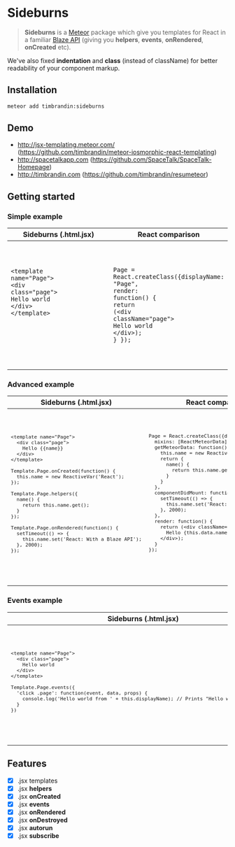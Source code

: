 # Sideburns
> **Sideburns** is a [Meteor](http://meteor.com) package which give you templates for React in a familiar [Blaze API](https://www.meteor.com/blaze) (giving you **helpers**, **events**, **onRendered**, **onCreated** etc).

We've also fixed **indentation** and **class** (instead of className) for better readability of your component markup.

## Installation

```bash
meteor add timbrandin:sideburns
```

## Demo

* http://jsx-templating.meteor.com/ (https://github.com/timbrandin/meteor-iosmorphic-react-templating)
* http://spacetalkapp.com (https://github.com/SpaceTalk/SpaceTalk-Homepage)
* http://timbrandin.com (https://github.com/timbrandin/resumeteor)

## Getting started

### Simple example

<table width="100%"><thead><tr><th width="50%">Sideburns (.html.jsx)</th><th width="50%">React comparison</th></tr></thead><tbody><tr><td valign="top"><pre lang="jsx"><code>

<span class="pl-k rich-diff-level-one">&lt;</span>template name<span class="pl-k rich-diff-level-one">=</span><span class="pl-s rich-diff-level-one"><span class="pl-pds">"</span>Page<span class="pl-pds">"</span></span><span class="pl-k rich-diff-level-one">&gt;</span>
  <span class="pl-k rich-diff-level-one">&lt;</span>div <span class="pl-k rich-diff-level-one">class</span><span class="pl-k rich-diff-level-one">=</span><span class="pl-s rich-diff-level-one"><span class="pl-pds">"</span>page<span class="pl-pds">"</span></span><span class="pl-k rich-diff-level-one">&gt;</span>
    Hello world
  <span class="pl-k rich-diff-level-one">&lt;</span>/div<span class="pl-k rich-diff-level-one">&gt;</span>
<span class="pl-k rich-diff-level-one">&lt;</span>/template<span class="pl-k rich-diff-level-one">&gt;

</code></span></pre></td><td valign="top"><pre lang="jsx" class="vicinity rich-diff-level-zero"><code>

Page <span class="pl-k rich-diff-level-one">=</span> React.createClass({displayName<span class="pl-k rich-diff-level-one">:</span> <span class="pl-s rich-diff-level-one"><span class="pl-pds">"</span>Page<span class="pl-pds">"</span></span>,
  <span class="pl-en rich-diff-level-one">render</span><span class="pl-k rich-diff-level-one">:</span> <span class="pl-k rich-diff-level-one">function</span>() {
    <span class="pl-k rich-diff-level-one">return</span> (<span class="pl-k rich-diff-level-one">&lt;</span>div className<span class="pl-k rich-diff-level-one">=</span><span class="pl-s rich-diff-level-one"><span class="pl-pds">"</span>page<span class="pl-pds">"</span></span><span class="pl-k rich-diff-level-one">&gt;</span>
      Hello world
    <span class="pl-k rich-diff-level-one">&lt;</span>/div<span class="pl-k rich-diff-level-one">&gt;</span>);
  }
});

</code></pre></td></tr></tbody></table>

<!--
```jsx
<template name="Page">
  <div class="page">
    Hello world
  </div>
</template>
```
-->

<!--
```jsx
Page = React.createClass({displayName: "Page",
  render: function() {
    return (<div className="page">
      Hello world
    </div>);
  }
});
```
-->

### Advanced example

<table width="100%"><thead><tr><th width="50%">Sideburns (.html.jsx)</th><th width="50%">React comparison</th></tr></thead><tbody><tr><td valign="top"><pre lang="jsx"><code>

<pre class="vicinity rich-diff-level-zero">
<span class="pl-k rich-diff-level-one">&lt;</span>template name<span class="pl-k rich-diff-level-one">=</span><span class="pl-s rich-diff-level-one"><span class="pl-pds">"</span>Page<span class="pl-pds">"</span></span><span class="pl-k rich-diff-level-one">&gt;</span>
  <span class="pl-k rich-diff-level-one">&lt;</span>div <span class="pl-k rich-diff-level-one">class</span><span class="pl-k rich-diff-level-one">=</span><span class="pl-s rich-diff-level-one"><span class="pl-pds">"</span>page<span class="pl-pds">"</span></span><span class="pl-k rich-diff-level-one">&gt;</span>
    Hello {{name}}
  <span class="pl-k rich-diff-level-one">&lt;</span>/div<span class="pl-k rich-diff-level-one">&gt;</span>
<span class="pl-k rich-diff-level-one">&lt;</span>/template<span class="pl-k rich-diff-level-one">&gt;</span>

Template.Page.onCreated(<span class="pl-k rich-diff-level-one">function</span>() {
  <span class="pl-v rich-diff-level-one">this</span>.<span class="pl-c1 rich-diff-level-one">name</span> <span class="pl-k rich-diff-level-one">=</span> <span class="pl-k rich-diff-level-one">new</span> <span class="pl-en rich-diff-level-one">ReactiveVar</span>(<span class="pl-s rich-diff-level-one"><span class="pl-pds">'</span>React<span class="pl-pds">'</span></span>);
});

Template.Page.helpers({
  <span class="pl-en rich-diff-level-one">name</span>() {
    <span class="pl-k rich-diff-level-one">return</span> <span class="pl-v rich-diff-level-one">this</span>.<span class="pl-c1 rich-diff-level-one">name</span>.get();
  }
});

Template.Page.onRendered(<span class="pl-k rich-diff-level-one">function</span>() {
  <span class="pl-c1 rich-diff-level-one">setTimeout</span>(()<span class="pl-k rich-diff-level-one"> =&gt;</span> {
    <span class="pl-v rich-diff-level-one">this</span>.<span class="pl-c1 rich-diff-level-one">name</span>.set(<span class="pl-s rich-diff-level-one"><span class="pl-pds">'</span>React: With a Blaze API<span class="pl-pds">'</span></span>);
  }, <span class="pl-c1 rich-diff-level-one">2000</span>);
});</pre>

</code></span></pre></td><td valign="top"><pre lang="jsx" class="vicinity rich-diff-level-zero"><code>

<pre class="rich-diff-level-zero">Page <span class="pl-k rich-diff-level-one">=</span> React.createClass({displayName<span class="pl-k rich-diff-level-one">:</span> <span class="pl-s rich-diff-level-one"><span class="pl-pds">"</span>Page<span class="pl-pds">"</span></span>,
  mixins<span class="pl-k rich-diff-level-one">:</span> [ReactMeteorData],
  <span class="pl-en rich-diff-level-one">getMeteorData</span><span class="pl-k rich-diff-level-one">:</span> <span class="pl-k rich-diff-level-one">function</span>() {
    <span class="pl-v rich-diff-level-one">this</span>.<span class="pl-c1 rich-diff-level-one">name</span> <span class="pl-k rich-diff-level-one">=</span> <span class="pl-k rich-diff-level-one">new</span> <span class="pl-en rich-diff-level-one">ReactiveVar</span>(<span class="pl-s rich-diff-level-one"><span class="pl-pds">'</span>React<span class="pl-pds">'</span></span>);
    <span class="pl-k rich-diff-level-one">return</span> {
      <span class="pl-en rich-diff-level-one">name</span>() {
        <span class="pl-k rich-diff-level-one">return</span> <span class="pl-v rich-diff-level-one">this</span>.<span class="pl-c1 rich-diff-level-one">name</span>.get();
      }
    }
  },
  <span class="pl-en rich-diff-level-one">componentDidMount</span><span class="pl-k rich-diff-level-one">:</span> <span class="pl-k rich-diff-level-one">function</span>() {
    <span class="pl-c1 rich-diff-level-one">setTimeout</span>(()<span class="pl-k rich-diff-level-one"> =&gt;</span> {
      <span class="pl-v rich-diff-level-one">this</span>.<span class="pl-c1 rich-diff-level-one">name</span>.set(<span class="pl-s rich-diff-level-one"><span class="pl-pds">'</span>React: With a Blaze API<span class="pl-pds">'</span></span>);
    }, <span class="pl-c1 rich-diff-level-one">2000</span>);
  },
  <span class="pl-en rich-diff-level-one">render</span><span class="pl-k rich-diff-level-one">:</span> <span class="pl-k rich-diff-level-one">function</span>() {
    <span class="pl-k rich-diff-level-one">return</span> (<span class="pl-k rich-diff-level-one">&lt;</span>div className<span class="pl-k rich-diff-level-one">=</span><span class="pl-s rich-diff-level-one"><span class="pl-pds">"</span>page<span class="pl-pds">"</span></span><span class="pl-k rich-diff-level-one">&gt;</span>
      Hello {<span class="pl-v rich-diff-level-one">this</span>.<span class="pl-c1 rich-diff-level-one">data</span>.<span class="pl-c1 rich-diff-level-one">name</span>}
    <span class="pl-k rich-diff-level-one">&lt;</span>/div<span class="pl-k rich-diff-level-one">&gt;</span>);
  }
});</pre>

</code></pre></td></tr></tbody></table>

<!--
```jsx
// {{name}} is parsed into {this.data.name}.
<template name="Page">
  <div class="page">
    Hello {{name}}
  </div>
</template>

Template.Page.onCreated(function() {
  this.name = new ReactiveVar('React');
});

Template.Page.helpers({
  name() {
    return this.name.get();
  }
});

// Same as onComponentDidMount.
Template.Page.onRendered(function() {
  setTimeout(() => {
    this.name.set('React: With a Blaze API');
  }, 2000);
});
```
-->

<!--
```jsx
Page = React.createClass({displayName: "Page",
  mixins: [ReactMeteorData],
  getMeteorData: function() {
    this.name = new ReactiveVar('React');
    return {
      name() {
        return this.name.get();
      }
    }
  },
  componentDidMount: function() {
    setTimeout(() => {
      this.name.set('React: With a Blaze API');
    }, 2000);
  },
  render: function() {
    return (<div className="page">
      Hello {this.data.name}
    </div>);
  }
});
```
-->

### Events example

<table width="100%"><thead><tr><th width="50%">Sideburns (.html.jsx)</th><th width="50%">Compiled React</th></tr></thead><tbody><tr><td valign="top"><pre lang="jsx"><code>

<pre class="unchanged rich-diff-level-one"><span class="pl-k">&lt;</span>template name<span class="pl-k">=</span><span class="pl-s"><span class="pl-pds">"</span>Page<span class="pl-pds">"</span></span><span class="pl-k">&gt;</span>
  <span class="pl-k">&lt;</span>div <span class="pl-k">class</span><span class="pl-k">=</span><span class="pl-s"><span class="pl-pds">"</span>page<span class="pl-pds">"</span></span><span class="pl-k">&gt;</span>
    Hello world
  <span class="pl-k">&lt;</span>/div<span class="pl-k">&gt;</span>
<span class="pl-k">&lt;</span>/template<span class="pl-k">&gt;</span>

Template.Page.events({
  <span class="pl-s"><span class="pl-pds">'</span><span class="pl-en">click .page</span><span class="pl-pds">'</span></span><span class="pl-k">:</span> <span class="pl-k">function</span>(<span class="pl-smi">event</span>, <span class="pl-smi">data</span>, <span class="pl-smi">props</span>) {
    <span class="pl-en">console</span><span class="pl-c1">.log</span>(<span class="pl-s"><span class="pl-pds">'</span>Hello world from <span class="pl-pds">'</span></span> <span class="pl-k">+</span> <span class="pl-v">this</span>.displayName); <span class="pl-c">// Prints "Hello world from Page".</span>
  }
})</pre>

</code></span></pre></td><td valign="top"><pre lang="jsx" class="vicinity rich-diff-level-zero"><code>

<pre>Page <span class="pl-k">=</span> React.createClass({displayName<span class="pl-k">:</span> <span class="pl-s"><span class="pl-pds">"</span>Page<span class="pl-pds">"</span></span>,
  <span class="pl-en">clickEvent</span><span class="pl-k">:</span> <span class="pl-k">function</span>() {
    <span class="pl-en">console</span><span class="pl-c1">.log</span>(<span class="pl-s"><span class="pl-pds">'</span>Hello world from <span class="pl-pds">'</span></span> <span class="pl-k">+</span> <span class="pl-v">this</span>.displayName); <span class="pl-c">// Prints "Hello world from Page".</span>
  },
  <span class="pl-en">render</span><span class="pl-k">:</span> <span class="pl-k">function</span>() {
    <span class="pl-k">return</span> (<span class="pl-k">&lt;</span>div className<span class="pl-k">=</span><span class="pl-s"><span class="pl-pds">"</span>page<span class="pl-pds">"</span></span> onClick<span class="pl-k">=</span>{<span class="pl-v">this</span>.clickEvent}<span class="pl-k">&gt;</span>
      Hello world
    <span class="pl-k">&lt;</span>/div<span class="pl-k">&gt;</span>);
  }
});</pre>

</code></pre></td></tr></tbody></table>

<!--
```jsx
<template name="Page">
  <div class="page">
    Hello world
  </div>
</template>

Template.Page.events({
  'click .page': function(event, data, props) {
    console.log('Hello world from ' + this.displayName); // Prints "Hello world from Page".
  }
})
```
-->

<!--
```jsx
Page = React.createClass({displayName: "Page",
  clickEvent: function() {
    console.log('Hello world from ' + this.displayName); // Prints "Hello world from Page".
  },
  render: function() {
    return (<div className="page" onClick={this.clickEvent}>
      Hello world
    </div>);
  }
});
```
-->

## Features

- [x] .jsx templates
- [x] .jsx **helpers**
- [x] .jsx **onCreated**
- [x] .jsx **events**
- [x] .jsx **onRendered**
- [x] .jsx **onDestroyed**
- [x] .jsx **autorun**
- [x] .jsx **subscribe**
